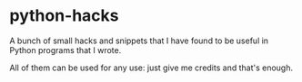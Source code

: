 python-hacks
============

A bunch of small hacks and snippets that I have found to be useful in Python programs that I wrote. 

All of them can be used for any use: just give me credits and that's enough. 
